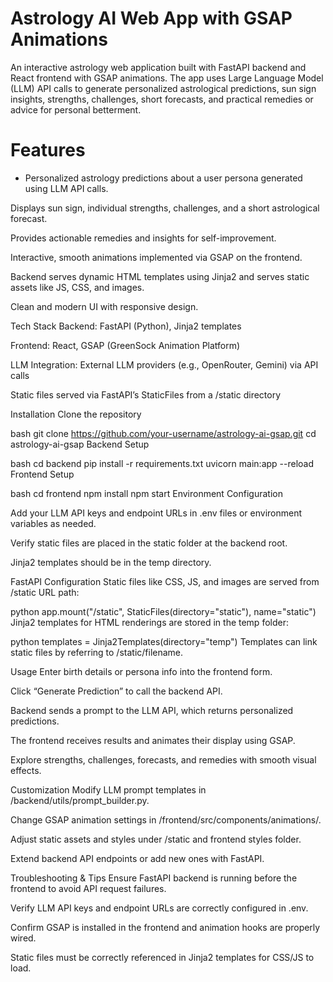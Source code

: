 # Astrology AI Web App with GSAP Animations
An interactive astrology web application built with FastAPI backend and React frontend with GSAP animations. The app uses Large Language Model (LLM) API calls to generate personalized astrological predictions, sun sign insights, strengths, challenges, short forecasts, and practical remedies or advice for personal betterment.

# Features
* Personalized astrology predictions about a user persona generated using LLM API calls.

Displays sun sign, individual strengths, challenges, and a short astrological forecast.

Provides actionable remedies and insights for self-improvement.

Interactive, smooth animations implemented via GSAP on the frontend.

Backend serves dynamic HTML templates using Jinja2 and serves static assets like JS, CSS, and images.

Clean and modern UI with responsive design.

Tech Stack
Backend: FastAPI (Python), Jinja2 templates

Frontend: React, GSAP (GreenSock Animation Platform)

LLM Integration: External LLM providers (e.g., OpenRouter, Gemini) via API calls

Static files served via FastAPI’s StaticFiles from a /static directory

Installation
Clone the repository

bash
git clone https://github.com/your-username/astrology-ai-gsap.git
cd astrology-ai-gsap
Backend Setup

bash
cd backend
pip install -r requirements.txt
uvicorn main:app --reload
Frontend Setup

bash
cd frontend
npm install
npm start
Environment Configuration

Add your LLM API keys and endpoint URLs in .env files or environment variables as needed.

Verify static files are placed in the static folder at the backend root.

Jinja2 templates should be in the temp directory.

FastAPI Configuration
Static files like CSS, JS, and images are served from /static URL path:

python
app.mount("/static", StaticFiles(directory="static"), name="static")
Jinja2 templates for HTML renderings are stored in the temp folder:

python
templates = Jinja2Templates(directory="temp")
Templates can link static files by referring to /static/filename.

Usage
Enter birth details or persona info into the frontend form.

Click “Generate Prediction” to call the backend API.

Backend sends a prompt to the LLM API, which returns personalized predictions.

The frontend receives results and animates their display using GSAP.

Explore strengths, challenges, forecasts, and remedies with smooth visual effects.

Customization
Modify LLM prompt templates in /backend/utils/prompt_builder.py.

Change GSAP animation settings in /frontend/src/components/animations/.

Adjust static assets and styles under /static and frontend styles folder.

Extend backend API endpoints or add new ones with FastAPI.

Troubleshooting & Tips
Ensure FastAPI backend is running before the frontend to avoid API request failures.

Verify LLM API keys and endpoint URLs are correctly configured in .env.

Confirm GSAP is installed in the frontend and animation hooks are properly wired.

Static files must be correctly referenced in Jinja2 templates for CSS/JS to load.
